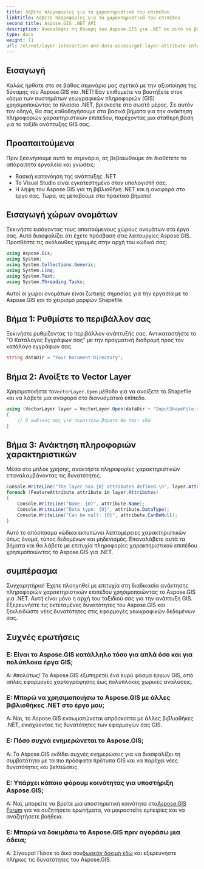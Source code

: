 ```yaml
---
title: Λάβετε πληροφορίες για τα χαρακτηριστικά του επιπέδου
linktitle: Λάβετε πληροφορίες για τα χαρακτηριστικά του επιπέδου
second_title: Aspose.GIS .NET API
description: Ανακαλύψτε τη δύναμη του Aspose.GIS για .NET σε αυτό το βήμα προς βήμα σεμινάριο. Ανακτήστε τις πληροφορίες χαρακτηριστικού επιπέδου χωρίς κόπο. Κατεβάστε τη δωρεάν δοκιμή σας τώρα!
type: docs
weight: 11
url: /el/net/layer-interaction-and-data-access/get-layer-attribute-information/
---
```

## Εισαγωγή
Καλώς ήρθατε στο σε βάθος σεμινάριο μας σχετικά με την αξιοποίηση της δύναμης του Aspose.GIS για .NET! Εάν επιθυμείτε να βουτήξετε στον κόσμο των συστημάτων γεωγραφικών πληροφοριών (GIS) χρησιμοποιώντας το πλαίσιο .NET, βρίσκεστε στο σωστό μέρος. Σε αυτόν τον οδηγό, θα σας καθοδηγήσουμε στα βασικά βήματα για την ανάκτηση πληροφοριών χαρακτηριστικών επιπέδου, παρέχοντας μια σταθερή βάση για το ταξίδι ανάπτυξης GIS σας.
## Προαπαιτούμενα
Πριν ξεκινήσουμε αυτό το σεμινάριο, ας βεβαιωθούμε ότι διαθέτετε τα απαραίτητα εργαλεία και γνώσεις:
- Βασική κατανόηση της ανάπτυξης .NET.
- Το Visual Studio είναι εγκατεστημένο στον υπολογιστή σας.
- Η λήψη του Aspose.GIS για τη βιβλιοθήκη .NET και η αναφορά στο έργο σας.
Τώρα, ας μεταβούμε στα πρακτικά βήματα!
## Εισαγωγή χώρων ονομάτων
Ξεκινήστε εισάγοντας τους απαιτούμενους χώρους ονομάτων στο έργο σας. Αυτό διασφαλίζει ότι έχετε πρόσβαση στις λειτουργίες Aspose.GIS. Προσθέστε τις ακόλουθες γραμμές στην αρχή του κώδικά σας:
```csharp
using Aspose.Gis;
using System;
using System.Collections.Generic;
using System.Linq;
using System.Text;
using System.Threading.Tasks;
```
Αυτοί οι χώροι ονομάτων είναι ζωτικής σημασίας για την εργασία με το Aspose.GIS και το χειρισμό μορφών Shapefile.
## Βήμα 1: Ρυθμίστε το περιβάλλον σας
Ξεκινήστε ρυθμίζοντας το περιβάλλον ανάπτυξής σας. Αντικαταστήστε το "Ο Κατάλογος Εγγράφων σας" με την πραγματική διαδρομή προς τον κατάλογο εγγράφων σας.
```csharp
string dataDir = "Your Document Directory";
```
## Βήμα 2: Ανοίξτε το Vector Layer
 Χρησιμοποιήστε το`VectorLayer.Open` μέθοδο για να ανοίξετε το Shapefile και να λάβετε μια αναφορά στο διανυσματικό επίπεδο.
```csharp
using (VectorLayer layer = VectorLayer.Open(dataDir + "InputShapeFile.shp", Drivers.Shapefile))
{
    // Ο κωδικός σας για περαιτέρω βήματα θα πάει εδώ
}
```
## Βήμα 3: Ανάκτηση πληροφοριών χαρακτηριστικών
Μέσα στο μπλοκ χρήσης, ανακτήστε πληροφορίες χαρακτηριστικών επαναλαμβάνοντας τις δυνατότητες.
```csharp
Console.WriteLine("The layer has {0} attributes defined.\n", layer.Attributes.Count);
foreach (FeatureAttribute attribute in layer.Attributes)
{
    Console.WriteLine("Name: {0}", attribute.Name);
    Console.WriteLine("Data type: {0}", attribute.DataType);
    Console.WriteLine("Can be null: {0}", attribute.CanBeNull);
}
```
Αυτό το απόσπασμα κώδικα εκτυπώνει λεπτομέρειες χαρακτηριστικών όπως όνομα, τύπος δεδομένων και μηδενισμός.
Επαναλάβετε αυτά τα βήματα και θα λάβετε με επιτυχία πληροφορίες χαρακτηριστικού επιπέδου χρησιμοποιώντας το Aspose.GIS για .NET.
## συμπέρασμα
Συγχαρητήρια! Έχετε πλοηγηθεί με επιτυχία στη διαδικασία ανάκτησης πληροφοριών χαρακτηριστικών επιπέδου χρησιμοποιώντας το Aspose.GIS για .NET. Αυτή είναι μόνο η αρχή του ταξιδιού σας για την ανάπτυξη GIS. Εξερευνήστε τις εκτεταμένες δυνατότητες του Aspose.GIS και ξεκλειδώστε νέες δυνατότητες στις εφαρμογές γεωγραφικών δεδομένων σας.

## Συχνές ερωτήσεις
### Ε: Είναι το Aspose.GIS κατάλληλο τόσο για απλά όσο και για πολύπλοκα έργα GIS;
Α: Απολύτως! Το Aspose.GIS εξυπηρετεί ένα ευρύ φάσμα έργων GIS, από απλές εφαρμογές χαρτογράφησης έως πολύπλοκες χωρικές αναλύσεις.
### Ε: Μπορώ να χρησιμοποιήσω το Aspose.GIS με άλλες βιβλιοθήκες .NET στο έργο μου;
Α: Ναι, το Aspose.GIS ενσωματώνεται απρόσκοπτα με άλλες βιβλιοθήκες .NET, ενισχύοντας τις δυνατότητες των εφαρμογών σας GIS.
### Ε: Πόσο συχνά ενημερώνεται το Aspose.GIS;
Α: Το Aspose.GIS εκδίδει συχνές ενημερώσεις για να διασφαλίζει τη συμβατότητα με τα πιο πρόσφατα πρότυπα GIS και να παρέχει νέες δυνατότητες και βελτιώσεις.
### Ε: Υπάρχει κάποιο φόρουμ κοινότητας για υποστήριξη Aspose.GIS;
 Α: Ναι, μπορείτε να βρείτε μια υποστηρικτική κοινότητα στο[Aspose.GIS Forum](https://forum.aspose.com/c/gis/33) για να συζητήσετε ερωτήματα, να μοιραστείτε εμπειρίες και να αναζητήσετε βοήθεια.
### Ε: Μπορώ να δοκιμάσω το Aspose.GIS πριν αγοράσω μια άδεια;
 Α: Σίγουρα! Πιάσε το δικό σου[δωρεάν δοκιμή εδώ](https://releases.aspose.com/) και εξερευνήστε πλήρως τις δυνατότητες του Aspose.GIS.